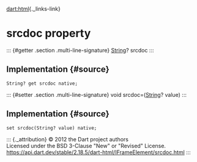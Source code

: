 [dart:html](../../dart-html/dart-html-library){._links-link}

srcdoc property
===============

::: {#getter .section .multi-line-signature}
[String](../../dart-core/string-class)? srcdoc
:::

Implementation {#source}
--------------

``` {.language-dart data-language="dart"}
String? get srcdoc native;
```

::: {#setter .section .multi-line-signature}
void srcdoc=([String](../../dart-core/string-class)? value)
:::

Implementation {#source}
--------------

``` {.language-dart data-language="dart"}
set srcdoc(String? value) native;
```

::: {._attribution}
© 2012 the Dart project authors\
Licensed under the BSD 3-Clause \"New\" or \"Revised\" License.\
<https://api.dart.dev/stable/2.18.5/dart-html/IFrameElement/srcdoc.html>
:::
